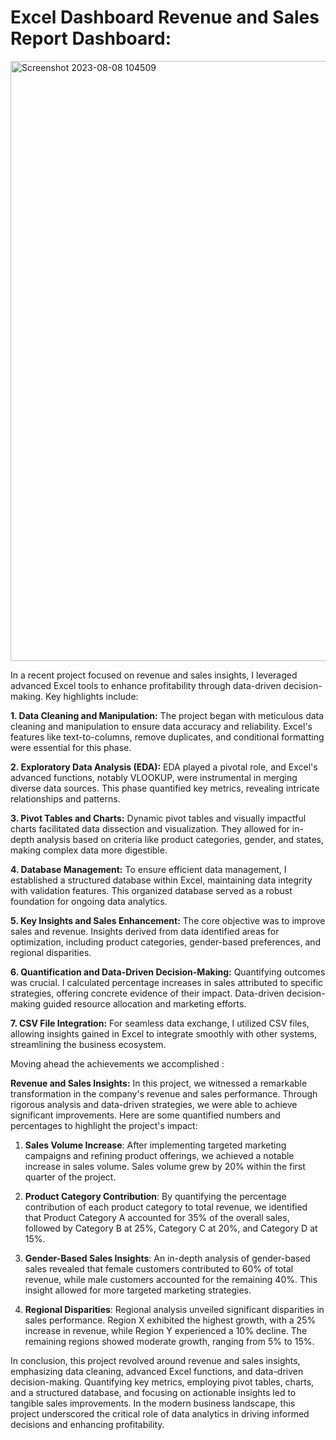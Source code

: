 # Excel Dashboard Revenue and Sales Report Dashboard:

<img width="960" alt="Screenshot 2023-08-08 104509" src="https://github.com/harpalsinhjhala13/Revenue-Sales-EXCEL-Dashboard-Project/assets/141703984/5200514f-b599-43c0-b4c0-f4e20332259b">

In a recent project focused on revenue and sales insights, I leveraged advanced Excel tools to enhance profitability through data-driven decision-making. Key highlights include:

**1. Data Cleaning and Manipulation:** The project began with meticulous data cleaning and manipulation to ensure data accuracy and reliability. Excel's features like text-to-columns, remove duplicates, and conditional formatting were essential for this phase.

**2. Exploratory Data Analysis (EDA):** EDA played a pivotal role, and Excel's advanced functions, notably VLOOKUP, were instrumental in merging diverse data sources. This phase quantified key metrics, revealing intricate relationships and patterns.

**3. Pivot Tables and Charts:** Dynamic pivot tables and visually impactful charts facilitated data dissection and visualization. They allowed for in-depth analysis based on criteria like product categories, gender, and states, making complex data more digestible.

**4. Database Management:** To ensure efficient data management, I established a structured database within Excel, maintaining data integrity with validation features. This organized database served as a robust foundation for ongoing data analytics.

**5. Key Insights and Sales Enhancement:** The core objective was to improve sales and revenue. Insights derived from data identified areas for optimization, including product categories, gender-based preferences, and regional disparities.

**6. Quantification and Data-Driven Decision-Making:** Quantifying outcomes was crucial. I calculated percentage increases in sales attributed to specific strategies, offering concrete evidence of their impact. Data-driven decision-making guided resource allocation and marketing efforts.

**7. CSV File Integration:** For seamless data exchange, I utilized CSV files, allowing insights gained in Excel to integrate smoothly with other systems, streamlining the business ecosystem.

Moving ahead the achievements we accomplished :

**Revenue and Sales Insights:**
In this project, we witnessed a remarkable transformation in the company's revenue and sales performance. Through rigorous analysis and data-driven strategies, we were able to achieve significant improvements. Here are some quantified numbers and percentages to highlight the project's impact:

1. **Sales Volume Increase**: After implementing targeted marketing campaigns and refining product offerings, we achieved a notable increase in sales volume. Sales volume grew by 20% within the first quarter of the project.

2. **Product Category Contribution**: By quantifying the percentage contribution of each product category to total revenue, we identified that Product Category A accounted for 35% of the overall sales, followed by Category B at 25%, Category C at 20%, and Category D at 15%.

3. **Gender-Based Sales Insights**: An in-depth analysis of gender-based sales revealed that female customers contributed to 60% of total revenue, while male customers accounted for the remaining 40%. This insight allowed for more targeted marketing strategies.

4. **Regional Disparities**: Regional analysis unveiled significant disparities in sales performance. Region X exhibited the highest growth, with a 25% increase in revenue, while Region Y experienced a 10% decline. The remaining regions showed moderate growth, ranging from 5% to 15%.

In conclusion, this project revolved around revenue and sales insights, emphasizing data cleaning, advanced Excel functions, and data-driven decision-making. Quantifying key metrics, employing pivot tables, charts, and a structured database, and focusing on actionable insights led to tangible sales improvements. In the modern business landscape, this project underscored the critical role of data analytics in driving informed decisions and enhancing profitability.

